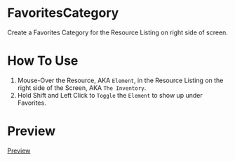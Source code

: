 # FavoritesCategory

Create a Favorites Category for the Resource Listing on right side of screen.

# How To Use
1. Mouse-Over the Resource, AKA `Element`, in the Resource Listing on the right side of the Screen, AKA `The Inventory`.
2. Hold Shift and Left Click to `Toggle` the `Element` to show up under Favorites.

# Preview
[Preview](imgs/preview.pnq)
